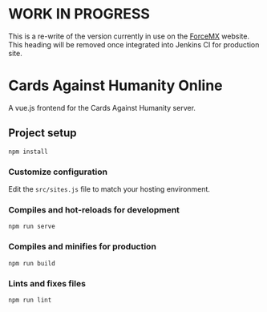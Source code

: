 # WORK IN PROGRESS #
This is a re-write of the version currently in use on the [ForceMX](https://www.forcemx.com) website.  
This heading will be removed once integrated into Jenkins CI for production site.

# Cards Against Humanity Online
A vue.js frontend for the Cards Against Humanity server.

## Project setup
```
npm install
```
### Customize configuration
Edit the `src/sites.js` file to match your hosting environment.

### Compiles and hot-reloads for development
```
npm run serve
```

### Compiles and minifies for production
```
npm run build
```

### Lints and fixes files
```
npm run lint
```


